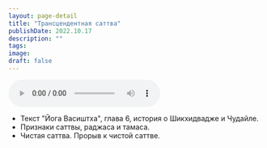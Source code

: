 ```yaml
---
layout: page-detail
title: "Трансцендентная саттва"
publishDate: 2022.10.17
description: ""
tags:
image:
draft: false
---
```


<audio title="2022.10.17 - Трансцендентная саттва.mp3" src="https://filer-api.advayta.org/v1.0/public/files/73317" controls=""></audio>

* Текст "Йога Васиштха", глава 6, история о Шикхидвадже и Чудайле.
* Признаки саттвы, раджаса и тамаса.
* Чистая саттва. Прорыв к чистой саттве.

  
